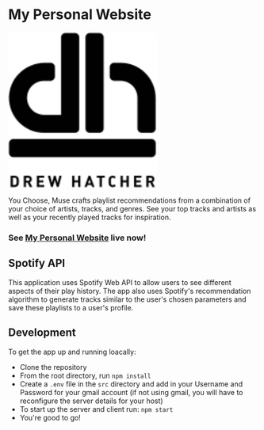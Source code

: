 # My Personal Website

<img src="src/assets/images/SVG/logo-and-title.svg" alt="drawing" width="300"/>

You Choose, Muse crafts playlist recommendations from a combination of your choice of artists, tracks, and genres. See your top tracks and artists as well as your recently played tracks for inspiration.

### See [My Personal Website](https://drewhatcher.herokuapp.com/) live now!

## Spotify API

This application uses Spotify Web API to allow users to see different aspects of their play history. The app also uses Spotify's recommendation algorithm to generate tracks similar to the user's chosen parameters and save these playlists to a user's profile.

## Development

To get the app up and running loacally: 

- Clone the repository
- From the root directory, run `npm install`
- Create a `.env` file in the `src` directory and add in your Username and Password for your gmail account (if not using gmail, you will have to reconfigure the server details for your host)
- To start up the server and client run: `npm start`
- You're good to go!
